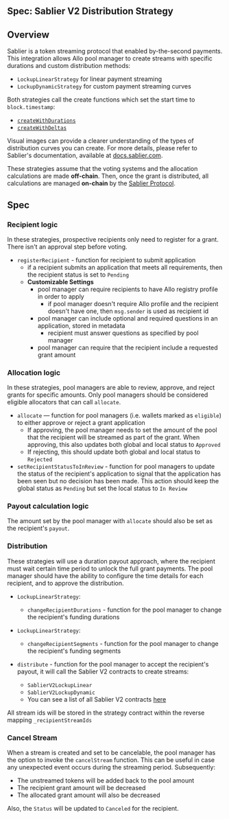 ## Spec: Sablier V2 Distribution Strategy

## Overview

Sablier is a token streaming protocol that enabled by-the-second payments. This integration allows Allo pool manager to create streams with specific durations and custom distribution methods:

- `LockupLinearStrategy` for linear payment streaming
- `LockupDynamicStrategy` for custom payment streaming curves

Both strategies call the create functions which set the start time to `block.timestamp`:

- [`createWithDurations`](https://docs.sablier.com/contracts/v2/reference/core/contract.SablierV2LockupLinear#createwithdurations)
- [`createWithDeltas`](https://docs.sablier.com/contracts/v2/reference/core/contract.SablierV2LockupDynamic#createwithdeltas)

Visual images can provide a clearer understanding of the types of distribution curves you can create. For more details, please refer to Sablier's documentation, available at [docs.sablier.com](https://docs.sablier.com/apps/features#the-universal-streaming-engine).

These strategies assume that the voting systems and the allocation calculations are made **off-chain**. Then, once the grant is distributed, all calculations are managed **on-chain** by the [Sablier Protocol](https://github.com/sablier-labs/v2-core).

## Spec

### Recipient logic

In these strategies, prospective recipients only need to register for a grant. There isn't an approval step before voting.

- `registerRecipient` - function for recipient to submit application
  - if a recipient submits an application that meets all requirements, then the recipient status is set to `Pending`
  - **Customizable Settings**
    - pool manager can require recipients to have Allo registry profile in order to apply
      - if pool manager doesn't require Allo profile and the recipient doesn't have one, then `msg.sender` is used as recipient id
    - pool manager can include optional and required questions in an application, stored in metadata
      - recipient must answer questions as specified by pool manager
    - pool manager can require that the recipient include a requested grant amount

### Allocation logic

In these strategies, pool managers are able to review, approve, and reject grants for specific amounts. Only pool managers should be considered eligible allocators that can call `allocate`.

- `allocate` — function for pool managers (i.e. wallets marked as `eligible`) to either approve or reject a grant application
  - If approving, the pool manager needs to set the amount of the pool that the recipient will be streamed as part of the grant. When approving, this also updates both global and local status to `Approved`
  - If rejecting, this should update both global and local status to `Rejected`
- `setRecipientStatusToInReview` - function for pool managers to update the status of the recipient's application to signal that the application has been seen but no decision has been made. This action should keep the global status as `Pending` but set the local status to `In Review`

### Payout calculation logic

The amount set by the pool manager with `allocate` should also be set as the recipient's `payout`.

### Distribution

These strategies will use a duration payout approach, where the recipient must wait certain time period to unlock the full grant payments. The pool manager should have the ability to configure the time details for each recipient, and to approve the distribution.

- `LockupLinearStrategy`:
  - `changeRecipientDurations` - function for the pool manager to change the recipient's funding durations
- `LockupLinearStrategy`:

  - `changeRecipientSegments` - function for the pool manager to change the recipient's funding segments

- `distribute` - function for the pool manager to accept the recipient's payout, it will call the Sablier V2 contracts to create streams:
  - `SablierV2LockupLinear`
  - `SablierV2LockupDynamic`
  - You can see a list of all Sablier V2 contracts [here](https://docs.sablier.com/contracts/v2/deployments)

All stream ids will be stored in the strategy contract within the reverse mapping `_recipientStreamIds`

### Cancel Stream

When a stream is created and set to be cancelable, the pool manager has the option to invoke the `cancelStream` function. This can be useful in case any unexpected event occurs during the streaming period. Subsequently:

- The unstreamed tokens will be added back to the pool amount
- The recipient grant amount will be decreased
- The allocated grant amount will also be decreased

Also, the `Status` will be updated to `Canceled` for the recipient.
